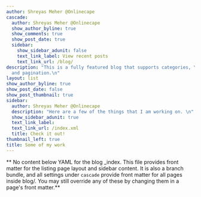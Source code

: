 ```yaml
---
author: Shreyas Meher @Onlinecape
cascade:
  author: Shreyas Meher @Onlinecape
  show_author_byline: true
  show_comments: true
  show_post_date: true
  sidebar:
    show_sidebar_adunit: false
    text_link_label: View recent posts
    text_link_url: /blog/
description: "This is a fully featured blog that supports categories, \ntags, series,
  and pagination.\n"
layout: list
show_author_byline: true
show_post_date: false
show_post_thumbnail: true
sidebar:
  author: Shreyas Meher @Onlinecape
  description: "Here are a few of the things that I am working on. \n"
  show_sidebar_adunit: true
  text_link_label: 
  text_link_url: /index.xml
  title: Check it out!
thumbnail_left: true
title: Some of my work
---
```


** No content below YAML for the blog _index. This file provides front matter for the listing page layout and sidebar content. It is also a branch bundle, and all settings under `cascade` provide front matter for all pages inside blog/. You may still override any of these by changing them in a page's front matter.**
